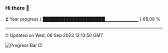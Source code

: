 ### Hi there 👋

⏳ Year progress { ████████████████████▁▁▁▁▁▁▁▁▁▁ } 68.08 %

---

⏰ Updated on Wed, 06 Sep 2023 12:13:50 GMT

![Progress Bar CI](https://github.com/Shyam-Makwana/GitHub-Actions-Demo/workflows/Progress%20Bar%20CI/badge.svg)

